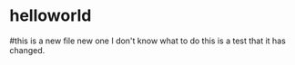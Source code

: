# helloworld
#this is a new file
new one
I don't know what to do 
this is a test that it has changed.
